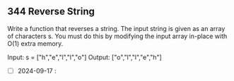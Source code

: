 


## 344 Reverse String
Write a function that reverses a string. The input string is given as an array of characters s.
You must do this by modifying the input array in-place with O(1) extra memory.

Input: s = ["h","e","l","l","o"]
Output: ["o","l","l","e","h"]

- [ ] 2024-09-17 :

```c#

```
